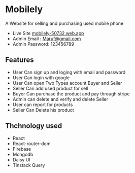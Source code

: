 # Mobilely
A Website for selling and purchasing used mobile phone

* Live Site [mobilely-50732.web.app](mobilely-50732.web.app)
 * Admin Email : Maruf@gmail.com
 * Admin Password: 123456789

## Features

 * User Can sign up and loging with email and password
 * User Can login with google
 * User Can open Two Types account Buyer and Seller 
 * Seller Can add used product for sell
 * Buyer Can purchase the product and pay through stripe
 * Admin can delete and verify and delete Seller
 * User can report for products
 * Seller Can Delete his product

## Thchnology used
* React
* React-router-dom
* Firebase
* Mongodb
* Daisy UI
* Tinstack Query

